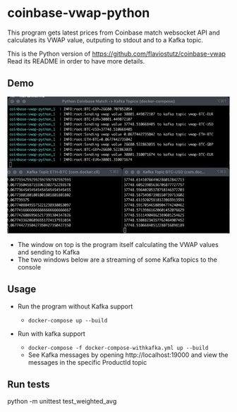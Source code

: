 # coinbase-vwap-python

This program gets latest prices from Coinbase match websocket API and calculates its VWAP value, outputing to stdout and to a Kafka topic.

This is the Python version of https://github.com/flaviostutz/coinbase-vwap
Read its README in order to have more details.

## Demo

<img src="coinbase-vwap-kafka.gif"/>

* The window on top is the program itself calculating the VWAP values and sending to Kafka
* The two windows below are a streaming of some Kafka topics to the console

## Usage

* Run the program without Kafka support

  * `docker-compose up --build`

* Run with kafka support

  * `docker-compose -f docker-compose-withkafka.yml up --build`
  * See Kafka messages by opening http://localhost:19000 and view the messages in the specific ProductId topic

## Run tests

python -m unittest test_weighted_avg

